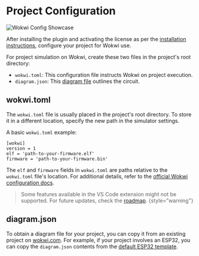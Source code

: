 # Project Configuration

![Wokwi Config Showcase](sim_cfg.png)

After installing the plugin and activating the license as per the [installation instructions](starter-topic.md#installation), configure your project for Wokwi use.

For project simulation on Wokwi, create these two files in the project's root directory:
- `wokwi.toml`: This configuration file instructs Wokwi on project execution.
- `diagram.json`: This [diagram file](https://docs.wokwi.com/diagram-format) outlines the circuit.

## wokwi.toml
The `wokwi.toml` file is usually placed in the project's root directory. To store it in a different location, specify the new path in the simulator settings.

A basic `wokwi.toml` example:
```
[wokwi]
version = 1
elf = 'path-to-your-firmware.elf'
firmware = 'path-to-your-firmware.bin'
```
The `elf` and `firmware` fields in `wokwi.toml` are paths relative to the `wokwi.toml` file's location. 
For additional details, refer to the [official Wokwi configuration docs](https://docs.wokwi.com/vscode/project-config#wokwitoml).


> Some features available in the VS Code extension might not be supported. For future updates, check the [roadmap](Roadmap.md).
{style="warning"}

## diagram.json

To obtain a diagram file for your project, you can copy it from an existing project on [wokwi.com](https://wokwi.com). 
For example, if your project involves an ESP32, you can copy the `diagram.json` contents from the [default ESP32 template](https://wokwi.com/projects/new/esp32).


